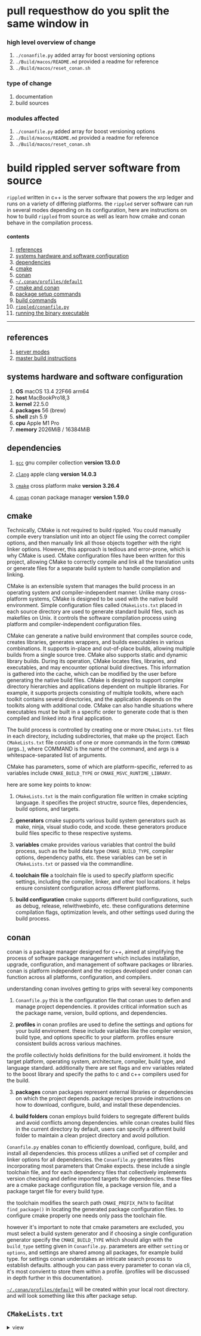 #  pull requesthow do you split the same window in 

###  high level overview of change

1.  `./conanfile.py` added array for boost versioning options
2.  `./Build/macos/README.md` provided a readme for reference
3.  `./Build/macos/reset_conan.sh`

###  type of change

1.  documentation
2.  build sources

###  modules affected

1.  `./conanfile.py` added array for boost versioning options
2.  `./Build/macos/README.md` provided a readme for reference
3.  `./Build/macos/reset_conan.sh`

#  build rippled server software from source

`rippled` written in c++ is the server software that powers the xrp ledger and runs on a variety of differing platforms.  the `rippled` server software can run in several modes depending on its configuration, here are instructions on how to build `rippled` from source as well as learn how cmake and conan behave in the compilation process.

####  contents

1.  [references](#references)
2.  [systems hardware and software configuration](#systems-hardware-and-software-configuration)
3.  [dependencies](#dependencies) 
4.  [cmake](#cmake)
5.  [conan](#conan)
9.  [`~/.conan/profiles/default`](#conan-profiles-default)
10. [cmake and conan](#cmake-and-conan)
11. [package setup commands](#package-set-up-commands)
12. [build commands](#build-commands)
14. [`rippled/conanfile.py`](#rippled-conanfile-py)
15. [running the binary executable](#running-the-binary-executable)

-----------------------------------------------------------------------------------------------------

##  references

1.  [server modes](https://xrpl.org/rippled-server-modes.html)
2.  [master build instructions](https://github.com/XRPLF/rippled/blob/master/BUILD.md#a-crash-course-in-cmake-and-conan)

##  systems hardware and software configuration

1.  **OS** macOS 13.4 22F66 arm64
2.  **host** MacBookPro18,3
3.  **kernel** 22.5.0
4.  **packages** 56 (brew)
5.  **shell** zsh 5.9
6.  **cpu** Apple M1 Pro
7.  **memory** 2026MiB / 16384MiB

##  dependencies

1.  [`gcc`](https://github.com/Homebrew/homebrew-core/blob/HEAD/Formula/gcc.rb) gnu compiler collection **version 13.0.0**

2.  [`clang`](https://opensource.apple.com/source/clang/clang-23/clang/tools/clang/docs/UsersManual.html) apple clang **version 14.0.3**

3.  [`cmake`](https://formulae.brew.sh/formula/cmake) cross platform make **version 3.26.4**

4.  [`conan`](https://conan.io/downloads.html) conan package manager **version 1.59.0**

##  cmake

Technically, CMake is not required to build rippled. You could manually compile every translation unit into an object file using the correct compiler options, and then manually link all those objects together with the right linker options. However, this approach is tedious and error-prone, which is why CMake is used. CMake configuration files have been written for this project, allowing CMake to correctly compile and link all the translation units or generate files for a separate build system to handle compilation and linking.  

CMake is an extensible system that manages the build process in an operating system and compiler-independent manner. Unlike many cross-platform systems, CMake is designed to be used with the native build environment. Simple configuration files called `CMakeLists.txt` placed in each source directory are used to generate standard build files, such as makefiles on Unix.  it controls the software compilation process using platform and compiler-independent configuration files.

CMake can generate a native build environment that compiles source code, creates libraries, generates wrappers, and builds executables in various combinations. It supports in-place and out-of-place builds, allowing multiple builds from a single source tree. CMake also supports static and dynamic library builds. During its operation, CMake locates files, libraries, and executables, and may encounter optional build directives. This information is gathered into the cache, which can be modified by the user before generating the native build files.  CMake is designed to support complex directory hierarchies and applications dependent on multiple libraries. For example, it supports projects consisting of multiple toolkits, where each toolkit contains several directories, and the application depends on the toolkits along with additional code. CMake can also handle situations where executables must be built in a specific order to generate code that is then compiled and linked into a final application.

The build process is controlled by creating one or more `CMakeLists.txt` files in each directory, including subdirectories, that make up the project. Each `CMakeLists.txt` file consists of one or more commands in the form `COMMAND` (args..), where COMMAND is the name of the command, and args is a whitespace-separated list of arguments.

CMake has parameters, some of which are platform-specific, referred to as variables include `CMAKE_BUILD_TYPE` or `CMAKE_MSVC_RUNTIME_LIBRARY`.

here are some key points to know:

1.  `CMakeLists.txt` is the main configuration file written in cmake scipting language.  it specifies the project structre, source files, dependencies, build options, and targets. 

2.  **generators**  cmake supports various build system generators such as make, ninja, visual studio code, and xcode.  these generators produce build files specific to these respective systems.

3.  **variables** cmake provides various variables that control the build process, such as the build data type `CMAKE_BUILD_TYPE`, compiler options, dependency paths, etc.  these variables can be set in `CMakeLists.txt` or passed via the commandline.

4.  **toolchain file** a toolchain file is used to specify platform specific settings, including the compiler, linker, and other tool locations.  it helps ensure consistent configuration across different platforms.

5.  **build configuration**  cmake supports different build configurations, such as debug, release, relwithwebinfo, etc.  these configurations determine compilation flags, optimization levels, and other settings used during the build process.

##  conan

conan is a package manager designed for c++, aimed at simplifying the process of software package management which includes installation, upgrade, configuration, and management of software packages or libraries.  conan is platform independent and the recipes developed under conan can function across all platforms, configuration, and compilers.

understanding conan involves getting to grips with several key components

1.  `Conanfile.py`  this is the configuration file that conan uses to defien and manage project dependencies.  it provides critical information such as the package name, version, build options, and dependencies.

2.  **profiles** in conan profiles are used to define the settings and options for your build enviroment.  these include variables like the compiler version, build type, and options specific to your platform.  profiles ensure consistent builds across various machines.

the profile collectivly holds definitions for the build enviroment.  it holds the target platform, operating system, architecture, compiler, build type, and language standard.  additionally there are set flags and env variables related to the boost library and specify the paths to c and c++ compilers used for the build.

3.  **packages**  conan packages represent external libraries or dependencies on which the project depends.  package recipes provide instructions on how to download, configure, build, and install these dependencies.

4.  **build folders** conan employs build folders to segregate different builds and avoid conflicts among dependencies.  while conan creates build files in the current directory by default, users can specify a different build folder to maintain a clean project directory and avoid pollution.

`Conanfile.py` enables conan to efficiently download, configure, build, and install all dependencies.  this process utilizes a unified set of compiler and linker options for all dependencies.  the `Conanfile.py` generates files incorporating most parameters that Cmake expects.  these include a single toolchain file, and for each dependency files that collectively implements version checking and define imported targets for dependencies.  these files are a cmake package configuration file, a package version file, and a package target file for every build type.

the toolchain modifies the search path `CMAKE_PREFIX_PATH` to facilitat `find_package()` in locating the generated package configuration files.  to configure cmake properly one needs only pass the toolchain file.

however it's important to note that cmake parameters are excluded, you must select a build system generator and if choosing a single configuration generator specify the `CMAKE_BUILD_TYPE` which should align with the `build_type` setting given in `Conanfile.py`.  parameters are either `setting` or `options`, and settings are shared among all packages, for example build type.  for settings conan understakes an intricate search process to establish defaults.  although you can pass every parameter to conan via cli, it's most convient to store them within a profile. (profiles will be discussed in depth further in this documentation). 

[`~/.conan/profiles/default`](#conan-profiles-default) will be created within your local root directory. and will look something like this after package setup.

##  `CMakeLists.txt`

<details><summary>view</summary>
<code>cmake_minimum_required(VERSION 3.16)

if(POLICY CMP0074)
  cmake_policy(SET CMP0074 NEW)
endif()
if(POLICY CMP0077)
  cmake_policy(SET CMP0077 NEW)
endif()

# Fix "unrecognized escape" issues when passing CMAKE_MODULE_PATH on Windows.
file(TO_CMAKE_PATH "${CMAKE_MODULE_PATH}" CMAKE_MODULE_PATH)
list(APPEND CMAKE_MODULE_PATH "${CMAKE_CURRENT_SOURCE_DIR}/Builds/CMake")

project(rippled)
set(CMAKE_CXX_EXTENSIONS OFF)
set(CMAKE_CXX_STANDARD 20)
set(CMAKE_CXX_STANDARD_REQUIRED ON)

# make GIT_COMMIT_HASH define available to all sources
find_package(Git)
if(Git_FOUND)
    execute_process(COMMAND ${GIT_EXECUTABLE} describe --always --abbrev=40
        OUTPUT_STRIP_TRAILING_WHITESPACE OUTPUT_VARIABLE gch)
    if(gch)
        set(GIT_COMMIT_HASH "${gch}")
        message(STATUS gch: ${GIT_COMMIT_HASH})
        add_definitions(-DGIT_COMMIT_HASH="${GIT_COMMIT_HASH}")
    endif()
endif() #git

if(thread_safety_analysis)
  add_compile_options(-Wthread-safety -D_LIBCPP_ENABLE_THREAD_SAFETY_ANNOTATIONS -DRIPPLE_ENABLE_THREAD_SAFETY_ANNOTATIONS)
  add_compile_options("-stdlib=libc++")
  add_link_options("-stdlib=libc++")
endif()

include (CheckCXXCompilerFlag)
include (FetchContent)
include (ExternalProject)
include (CMakeFuncs) # must come *after* ExternalProject b/c it overrides one function in EP
include (ProcessorCount)
if (target)
  message (FATAL_ERROR "The target option has been removed - use native cmake options to control build")
endif ()

include(RippledSanity)
include(RippledVersion)
include(RippledSettings)
include(RippledRelease)
# this check has to remain in the top-level cmake
# because of the early return statement
if (packages_only)
  if (NOT TARGET rpm)
    message (FATAL_ERROR "packages_only requested, but targets were not created - is docker installed?")
  endif()
  return ()
endif ()
include(RippledCompiler)
include(RippledInterface)

option(only_docs "Include only the docs target?" FALSE)
include(RippledDocs)
if(only_docs)
  return()
endif()

###

include(deps/Boost)
find_package(OpenSSL 1.1.1 REQUIRED)
set_target_properties(OpenSSL::SSL PROPERTIES
  INTERFACE_COMPILE_DEFINITIONS OPENSSL_NO_SSL2
)
add_subdirectory(src/secp256k1)
add_subdirectory(src/ed25519-donna)
find_package(lz4 REQUIRED)
# Target names with :: are not allowed in a generator expression.
# We need to pull the include directories and imported location properties
# from separate targets.
find_package(LibArchive REQUIRED)
find_package(SOCI REQUIRED)
find_package(SQLite3 REQUIRED)
find_package(Snappy REQUIRED)

option(rocksdb "Enable RocksDB" ON)
if(rocksdb)
  find_package(RocksDB REQUIRED)
  set_target_properties(RocksDB::rocksdb PROPERTIES
    INTERFACE_COMPILE_DEFINITIONS RIPPLE_ROCKSDB_AVAILABLE=1
  )
  target_link_libraries(ripple_libs INTERFACE RocksDB::rocksdb)
endif()

find_package(nudb REQUIRED)
find_package(date REQUIRED)
include(deps/Protobuf)
include(deps/gRPC)

target_link_libraries(ripple_libs INTERFACE
  ed25519::ed25519
  LibArchive::LibArchive
  lz4::lz4
  nudb::core
  OpenSSL::Crypto
  OpenSSL::SSL
  Ripple::grpc_pbufs
  Ripple::pbufs
  secp256k1::secp256k1
  soci::soci
  SQLite::SQLite3
)

if(reporting)
  find_package(cassandra-cpp-driver REQUIRED)
  find_package(PostgreSQL REQUIRED)
  target_link_libraries(ripple_libs INTERFACE
    cassandra-cpp-driver::cassandra-cpp-driver
    PostgreSQL::PostgreSQL
  )
endif()

###

include(RippledCore)
include(RippledInstall)
include(RippledCov)
include(RippledMultiConfig)
include(RippledValidatorKeys)</code>
<details>

##  `CMAKE_PREFIX_PATH`

**parameters include**

-  what build system to generate files for
-  where to find the compiler and linker
-  where to find dependencies, e.g. libraries and headers
-  how to link dependencies e.g. any special compiler or linker flags that need to be used with them, including preprocessor definition
-  how to compile translation units with optimizations, debug symbols, position independent code, etc

for some of these parameters, like the build system and compiler, cmake goes through a complicated search process to choose default values.  for other like the dependencies, we had written in the cmake config files of this project to our own complicated process to choose defaults.

you can pass every parameter to cmake on the command line, but writing out these parameters everytime we want to configure cmake is a pain.  once you configure a file once cmake can read everytime it is configured, which is a toolchain file.

a toolchain is a set of utilities to compile, link libraries, and creat archives, and other tasks to drive the build.  the toolchain utilities available are determined by the languages enabled.

##  `CMAKE_BUILD_TYPE`

`CMAKE_BUILD_TYPE` must match `build_type`.  `CMAKE_BUILD_TYPE` is a cmake variable that defines the build type or configuration for your cmake project.  it allows you to specify different build configuration such as debug, release, or custom configurations specific to your project.   if you dont specify the `CMAKE_BUILD_TYPE` var, cmake uses an empty string as the build type.  

in this case the generated build system such as Makefiles or VSC project may use its default build configuration, which varies depending on the system or generator.   

##  cmake and conan

in order to use cmake and conan together, you will need to configure cmake to recognize and link the dependencies managed by conan.  conan generates package configuration files that cmake can use to discover and link dependencies correctly.  the typical workflow involves exporting the dependencies using conant, creating a build directory, installing the dependencies using conan, configuring cmake with the generated package configuration file, and finally building the project.

1.  exporting dependencies
2.  creating build directory
3.  installing dependencies
4.  configuring cmake
5.  building the project

##  package set up commands

before we start we need to ensure to define the directory paths of our compiler executables, these will be included in the default script.  the following commands will result in a scripted config found in the default script generated from conan [`~/.conan/profiles/default`](#conan-profiles-default)  the format of most calls are as follows `conan profile update <option>=<value> <profile_name>`, the name of profile will be in our case default.  however it can be named anything.  the result from `which gcc` and `which g++` will need to be used to initialize paths, in our case `which gcc` results in `/usr/bin/gcc` and `which g++` results in `/usr/bin/g++` and have been defined in some of the commands.

1.  `pwd rippled`

2.  `which gcc` 

3.  `which g++`

4.  `git checkout master`

5.  `conan profile new default --detect`

once completed the following profile should reflect that of your own.  once a profile is created, it can be used in a build, the conan install command downloads or builds the necessary packages according to the settings specified in the profile.  when calling `conan profile new default --detect` your shell should return a message declaring the location of the module within the `conan` profiles directory as a text file within your local system.

```
❯ conan profile new default --detect
Found apple-clang 14.0
apple-clang>=13, using the major as version
Profile created with detected settings: /Users/.conan/profiles/default
```

6.  `conan profile update settings.compiler.cppstd=20 default`

7.  `conan profile update env.CC=/usr/bin/gcc default`

8.  `conan profile update env.CFLAGS=-DBOOST_ASIO_HAS_STD_INVOKE_RESULT=1 default`

9.  `conan profile update env.cxx=/usr/bin/g++ default`

10. `conan profile update env.CXXFLAGS=-DBOOST_ASIO_HAS_STD_INVOKE_RESULT=1 default`

11.  `conan profile update 'conf.tools.build:compiler_executables={"c": "/usr/bin/gcc", "cpp": "/usr/bin/g++"}' default`

12.  `conan profile update options.boost:extra_b2_flags="define=BOOST_ASIO_HAS_STD_INVOKE_RESULT" default`


##  `~/.conan/profiles/default`(#conan-profiles-default)

```
[settings]
os=Macos
os_build=Macos
arch=armv8
arch_build=armv8
compiler=apple-clang
compiler.version=14
compiler.libcxx=libc++
build_type=Release
compiler.cppstd=20
[options]
boost:extra_b2_flags=define=BOOST_ASIO_HAS_STD_INVOKE_RESULT
[build_requires]
[env]
CC=/usr/bin/gcc
CFLAGS=-DBOOST_ASIO_HAS_STD_INVOKE_RESULT=1
CXX=/usr/bin/g++
CXXFLAGS=-DBOOST_ASIO_HAS_STD_INVOKE_RESULT=1
[conf]
tools.build:compiler_executables={'c': '/usr/bin/gcc', 'cpp': '/usr/bin/g++'}
```


##  build commands

1.  `pwd rippled`

2.  `conan export external/snappy snappy/1.1.9@`

export our conan recipe for snappy, this doesnt explicitly link the c++ standard library, which allows us to statically link it.  snappy is a fast compression/decompression library developed by google, it aims to provide high speed data processing iwth a reasonable compression ratio (i do not have knowledge in compression/decompression tools however ill just blockbox).  `conanfile.py` is exported to snappy which is located in the `external/snappy` directory to the local conan cache.  and `snappy/1.1.9@` is the reference for the recipe in the local conan cache.  `rippled/external/snappy/`

3.  `mkdir .build`

4.  `cd .build`

5.  `conan install .. --output-folder . --build missing --settings build_type=Release`

6.  `cmake -DCMAKE_TOOLCHAIN_FILE:FILEPATH=/build/generators/conan_toolchain.cmake -DCMAKE_BUILD_TYPE=Release ..`

7.  `cmake --build .` 

9.  `./rippled --version`

8.  `./rippled --unittest` 

upon successfully configuring conan and cmake a console log will be provided along the lines of

```
cmake -DCMAKE_TOOLCHAIN_FILE:FILEPATH=build/generators/conan_tollchain.cmake -DCMAKE_BUILD_TYPE=Release ..

-- Configuring done (1.4s)
-- Generating done (0.1s)
-- Build files have been written to: /Users/mbergen/Documents/Github/rippled/.build
```

##  reset conan package setup

`reset_conan.sh`, has scripts containing commands to reset your conan profile.  ensure to call `which conan` in order to determine your `.conan` directory is not located in your local machine's root directory.

1.  `chmod +x reset_conan.sh` to make the script executable

2.  `./reset_conan.sh`

```bash
`pwd rippled`
`rm -rf ~/.conan/data`
`rm -rf ~/.conan/conan.conf`
`rm -rf ~/.conan/profiles`
`rm -r .build`
```

##  command walkthrough

###  0.  `pwd rippled`

starting in ripple root

###  1.  `which gcc` 

`which` locate a program in user's path `gcc`

###  2.  `which g++`

run the following command to find the installation path of gcc using `which` token the output will display path `/usr/bin/gcc/<path>` make a note of this path.  use this path as the values for `env.CC=`, `env.FLAGS`, `c`, `cpp` variables.

###  3.  `git checkout master`

this guide has been written for `master` in june of 2023

###  4.  `conan profile new default --detect`

these settings define various aspects of the build process, such as the operating system, architecture, compiler.  boost library flags, and environment variables.  

`[settings]` this section specifies the settings related to the target platform, operating system, architecture, and compiler used for the rippled build.

- `os` indicates the target operating system used which is macos
- `os_build` represents the operating system used for building the rippled software, also macos. this is defined for rippled being built on a different os than the target platform, these could be `Linux` what have you. having `os_build` and `os` allows for cross-compilation, where the software is built on one operating system but targeted for another.
-  `arch` specifies the target architecture, which is `armv8` ARM64 in this case.
-  `arch_build` denotes the architecture used for the build process, which is `armv8` as well
-  `compiler` indicates the compiler used, in this case it's apple clang
-  `compiler.version` specifies version of compiler
-  `compiler.libcxx` indicates the c++ standard library used, which is `libc++`
-  `build_type` specifies the build type which is release in our case
-  `compiler.cppstd` specifies the c++ language standard used
-  `[build_requires]` uninitialized but is used to specify any needed dependencies needed during process
-  `CC` specifies the path to the c compiler which is `/usr/bin/gcc`
-  `CFLAGS` sets the compiler flags for the c compiler and adds the `DBOOST_ASIN_HAS_STD_INVOKE_RESULT=1` flag and defines the macro to 1
-  `CXX` specifies the path to the c++ compiler
-  `CXXFLAGS` sets the compiler flags for the c++ compiler and adds the `-BOOST_ASIO_HAS_STD_INVOKE_RESULT=1`
-  `[conf]` is used for configuration options
-  `tools.build:compiler_executables` option is used to specify the paths to the c and cpp compilers that will be used during the compilation process so objects can be linked successfully.
-  in this case the configuration has set the `compiler_executables` option to a dictionary that maps the compiler names to their corresponding executable paths (note these paths are examples and may look different depending on your system) 
    - `c` specifies that the c compiler executable can be found in `/usr/bin/gcc`
    - `cpp` specifies that the cpp compiler executable can be found `/usr/bin/g++`

```
[settings]
os=Macos
os_build=Macos
arch=armv8
arch_build=armv8
compiler=apple-clang
compiler.version=14
compiler.libcxx=libc++
build_type=Release
compiler.cppstd=20
[options]
boost:extra_b2_flags=define=BOOST_ASIO_HAS_STD_INVOKE_RESULT
[build_requires]
[env]
CC=/usr/bin/gcc
CFLAGS=-DBOOST_ASIO_HAS_STD_INVOKE_RESULT=1
CXX=/usr/bin/g++
CXXFLAGS=-DBOOST_ASIO_HAS_STD_INVOKE_RESULT=1
[conf]
tools.build:compiler_executables={'c': '/usr/bin/gcc', 'cpp': '/usr/bin/g++'}
```
###  5.  `conan profile update settings.compiler.cppstd=20 default`

-  `conan` calling the package manager to execute
-  `profile` specifying we are working with a conan profile specifically the profile created with detected settings returned from step 4 [conan profile new default --detect](#conan-profile-new-default---detect).  
-  `update` indicates that we want to update an existing profile 
-  `settings.compiler.cppstd` refers to which will be initialized under `[settings]` under the `20` dialect of the c++20 standard.
-  `default` is the destination profile in this case its `default`

###  6.  `conan profile update env.CC=/usr/bin/gcc default`

###  7.  `conan profile update env.CFLAGS=-DBOOST_ASIO_HAS_STD_INVOKE_RESULT=1 default`
###  8.  `conan profile update env.CXX=/usr/bin/g++ default`
###  9.  `conan profile update env.CXXFLAGS=-DBOOST_ASIO_HAS_STD_INVOKE_RESULT=1 default`
###  10.  `conan profile update 'conf.tools.build:compiler_executables={"c": "/usr/bin/gcc", "cpp": "/usr/bin/g++"}' default`
###  
###  11.  `conan profile update -o boost:extra_b2_flags="define=BOOST_ASIO_HAS_STD_INVOKE_RESULT"`
###  12.  `pwd rippled`
###  13.  `conan export external/snappy snappy/1.1.9@`
###  14.  `mkdir .build`
###  15.  `cd .build`
###  16.  `conan install .. --output-folder . --build missing --settings build_type=Release`
###  17.  `cmake -DCMAKE_TOOLCHAIN_FILE:FILEPATH=/build/generators/conan_toolchain.cmake -DCMAKE_BUILD_TYPE=Release ..`
###  18.  `cmake --build .` 
###  19.  `./rippled --version`
###  20.  `./rippled --unittest` 

##  running the binary executable

```
rippled [options] <command> <params>

General Options:
  --conf arg             Specify the configuration file.
  --debug                Enable normally suppressed debug logging
  -h [ --help ]          Display this message.
  --newnodeid            Generate a new node identity for this server.
  --nodeid arg           Specify the node identity for this server.
  --quorum arg           Override the minimum validation quorum.
  --reportingReadOnly    Run in read-only reporting mode
  --silent               No output to the console after startup.
  -a [ --standalone ]    Run with no peers.
  -v [ --verbose ]       Verbose logging.
  --version              Display the build version.

RPC Client Options:
  --rpc                  Perform rpc command - see below for available
                         commands. This is assumed if any positional parameters
                         are provided.
  --rpc_ip arg           Specify the IP address for RPC command. Format:
                         <ip-address>[':'<port-number>]
  --rpc_port arg         DEPRECATED: include with rpc_ip instead. Specify the
                         port number for RPC command.

Ledger/Data Options:
  --import               Import an existing node database (specified in the
                         [import_db] configuration file section) into the
                         current node database (specified in the [node_db]
                         configuration file section).
  --ledger arg           Load the specified ledger and start from the value
                         given.
  --ledgerfile arg       Load the specified ledger file.
  --load                 Load the current ledger from the local DB.
  --net                  Get the initial ledger from the network.
  --nodetoshard          Import node store into shards
  --replay               Replay a ledger close.
  --start                Start from a fresh Ledger.
  --startReporting arg   Start reporting from a fresh Ledger.
  --vacuum               VACUUM the transaction db.
  --valid                Consider the initial ledger a valid network ledger.

Unit Test Options:
  -q [ --quiet ]         Suppress test suite messages, including suite/case
                         name (at start) and test log messages.
  -u [ --unittest ] arg  Perform unit tests. The optional argument specifies
                         one or more comma-separated selectors. Each selector
                         specifies a suite name, full-name (lib.module.suite),
                         module, or library (checked in that order).
  --unittest-arg arg     Supplies an argument string to unit tests. If
                         provided, this argument is made available to each
                         suite that runs. Interpretation of the argument is
                         handled individually by any suite that accesses it --
                         as such, it typically only make sense to provide this
                         when running a single suite.
  --unittest-ipv6        Use IPv6 localhost when running unittests (default is
                         IPv4).
  --unittest-log         Force unit test log message output. Only useful in
                         combination with --quiet, in which case log messages
                         will print but suite/case names will not.
  --unittest-jobs arg    Number of unittest jobs to run in parallel (child
                         processes).

Commands:
     account_currencies <account> [<ledger>] [strict]
     account_info <account>|<seed>|<pass_phrase>|<key> [<ledger>] [strict]
     account_lines <account> <account>|"" [<ledger>]
     account_channels <account> <account>|"" [<ledger>]
     account_objects <account> [<ledger>] [strict]
     account_offers <account>|<account_public_key> [<ledger>] [strict]
     account_tx accountID [ledger_index_min [ledger_index_max [limit ]]] [binary]
     book_changes [<ledger hash|id>]
     book_offers <taker_pays> <taker_gets> [<taker [<ledger> [<limit> [<proof> [<marker>]]]]]
     can_delete [<ledgerid>|<ledgerhash>|now|always|never]
     channel_authorize <private_key> <channel_id> <drops>
     channel_verify <public_key> <channel_id> <drops> <signature>
     connect <ip> [<port>]
     consensus_info
     deposit_authorized <source_account> <destination_account> [<ledger>]
     download_shard [[<index> <url>]]
     feature [<feature> [accept|reject]]
     fetch_info [clear]
     gateway_balances [<ledger>] <issuer_account> [ <hotwallet> [ <hotwallet> ]]
     get_counts
     json <method> <json>
     ledger [<id>|current|closed|validated] [full]
     ledger_accept
     ledger_cleaner
     ledger_closed
     ledger_current
     ledger_request <ledger>
     log_level [[<partition>] <severity>]
     logrotate
     manifest <public_key>
     node_to_shard [status|start|stop]
     peers
     ping
     random
     peer_reservations_add <public_key> [<description>]
     peer_reservations_del <public_key>
     peer_reservations_list
     ripple ...
     ripple_path_find <json> [<ledger>]
     server_info [counters]
     server_state [counters]
     sign <private_key> <tx_json> [offline]
     sign_for <signer_address> <signer_private_key> <tx_json> [offline]
     stop
     submit <tx_blob>|[<private_key> <tx_json>]
     submit_multisigned <tx_json>
     tx <id>
     validation_create [<seed>|<pass_phrase>|<key>]
     validator_info
     validators
     validator_list_sites
     version
     wallet_propose [<passphrase>]
```

[`./rippled --unittest`]

the console log output from `./rippled --unittest` is the result of the built-in unit tests being run.  each line is the name of a specific test case or test suite being executed. the end of the test will output performance results

```
./rippled --unittest
....
ripple.tx.Ticket Sign with TicketSequence
ripple.tx.Ticket Fix both Seq and Ticket

Longest suite times:
71.8s ripple.tx.NFToken
54.4s ripple.tx.NFTokenBurn
42.8s ripple.tx.Offer
34.9s ripple.app.ValidatorSite
27.3s ripple.app.ShardArchiveHandler
23.3s ripple.app.TheoreticalQuality
14.6s ripple.app.Flow
13.2s ripple.app.AccountDelete
8.3s ripple.tx.Check
7.9s ripple.app.LedgerReplayer
451.4s, 205 suites, 1654 cases, 577987 tests total, 0 failures
```
